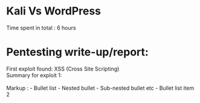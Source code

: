 # Kali Vs WordPress
Time spent in total : 6 hours
# Pentesting write-up/report:<br/>
First exploit found: XSS (Cross Site Scripting)<br/>
Summary for exploit 1:<br/>          
 Markup : - Bullet list
              - Nested bullet
                  - Sub-nested bullet etc
          - Bullet list item 2  
